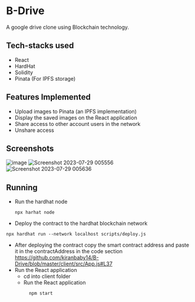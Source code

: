 # B-Drive

A google drive clone using Blockchain technology.

## Tech-stacks used
  - React
  - HardHat
  - Solidity
  - Pinata (For IPFS storage)

## Features Implemented
  - Upload images to Pinata (an IPFS implementation)
  - Display the saved images on the React application
  - Share access to other account users in the network
  - Unshare access 

## Screenshots
![image](https://github.com/kiranbaby14/B-Drive/assets/50899339/ffb85f4f-664c-4718-883d-44689eb1a89f)
![Screenshot 2023-07-29 005556](https://github.com/kiranbaby14/B-Drive/assets/50899339/424c65ec-581e-4d5d-a9ae-e66fc2ca0b14) ![Screenshot 2023-07-29 005636](https://github.com/kiranbaby14/B-Drive/assets/50899339/aea8125e-b4fd-406c-8f47-8a6093a088d4)

## Running 
 - Run the hardhat node
   ```
   npx harhat node
   ```
  - Deploy the contract to the hardhat blockchain network
   ```
   npx hardhat run --network localhost scripts/deploy.js
   ```
  - After deploying the contract copy the smart contract address and paste it in the contractAddress in the code section https://github.com/kiranbaby14/B-Drive/blob/master/client/src/App.js#L37
  - Run the React application
    - cd into client folder
    - Run the React application
        ```
          npm start
        ```
